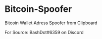 # Bitcoin-Spoofer
Bitcoin Wallet Adress Spoofer from Clipboard


For Source: BashDot#6359 on Discord

